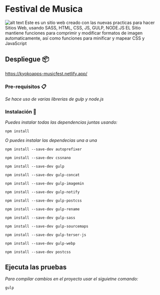 # Festival de Musica
![alt text](https://d33wubrfki0l68.cloudfront.net/5ff8dd66a3707f1a41e4914c/screenshot.png)
Este es un sitio web creado con las nuevas practicas para hacer Sitios Web, usando SASS, HTML, CSS, JS, GULP, NODE.JS
EL Sitio mantiene funciones para comprimir y modificar formatos de imagen automaticamente, así como funciones para minificar y mapear CSS y JavaScript
 
## Despliegue 📦
https://kyokoapps-musicfest.netlify.app/


### Pre-requisitos 📋
_Se hace uso de varias librerias de gulp y node.js_

### Instalación 🔧
_Puedes instalar todas las dependencias juntas usando:_

```
npm install
```

_O puedes instalar las dependecias una a una_

```
npm install --save-dev autoprefixer
```
```
npm install --save-dev cssnano
```
```
npm install --save-dev gulp
```
```
npm install --save-dev gulp-concat
```
```
npm install --save-dev gulp-imagemin
```
```
npm install --save-dev gulp-notify
```
```
npm install --save-dev gulp-postcss
```
```
npm install --save-dev gulp-rename
```
```
npm install --save-dev gulp-sass
```
```
npm install --save-dev gulp-sourcemaps
```
```
npm install --save-dev gulp-terser-js
```
```
npm install --save-dev gulp-webp
```
```
npm install --save-dev postcss
```

## Ejecuta las pruebas

_Para compilar cambios en el proyecto usar el siguietne comando:_

```
gulp
```

